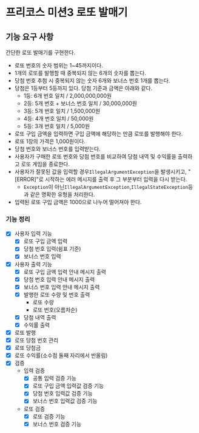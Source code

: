 # **프리코스 미션3 로또 발매기**

## **기능 요구 사항**

간단한 로또 발매기를 구현한다.

- 로또 번호의 숫자 범위는 1~45까지이다.
- 1개의 로또를 발행할 때 중복되지 않는 6개의 숫자를 뽑는다.
- 당첨 번호 추첨 시 중복되지 않는 숫자 6개와 보너스 번호 1개를 뽑는다.
- 당첨은 1등부터 5등까지 있다. 당첨 기준과 금액은 아래와 같다.
    - 1등: 6개 번호 일치 / 2,000,000,000원
    - 2등: 5개 번호 + 보너스 번호 일치 / 30,000,000원
    - 3등: 5개 번호 일치 / 1,500,000원
    - 4등: 4개 번호 일치 / 50,000원
    - 5등: 3개 번호 일치 / 5,000원
- 로또 구입 금액을 입력하면 구입 금액에 해당하는 만큼 로또를 발행해야 한다.
- 로또 1장의 가격은 1,000원이다.
- 당첨 번호와 보너스 번호를 입력받는다.
- 사용자가 구매한 로또 번호와 당첨 번호를 비교하여 당첨 내역 및 수익률을 출력하고 로또 게임을 종료한다.
- 사용자가 잘못된 값을 입력할 경우`IllegalArgumentException`을 발생시키고, "[ERROR]"로 시작하는 에러 메시지를 출력 후 그 부분부터 입력을 다시 받는다.
    - `Exception`이 아닌`IllegalArgumentException`,`IllegalStateException`등과 같은 명확한 유형을 처리한다.
- 입력된 로또 구입 금액은 1000으로 나누어 떨어져야 한다.

### **기능 정리**

- [x]  사용자 입력 기능
    - [x]  로또 구입 금액 입력
    - [x]  당첨 번호 입력(쉼표 기준)
    - [x]  보너스 번호 입력
- [x]  사용자 출력 기능
    - [x]  로또 구입 금액 입력 안내 메시지 출력
    - [x]  당첨 번호 입력 안내 메시지 출력
    - [x]  보너스 번호 입력 안내 메시지 출력
    - [x]  발행한 로또 수량 및 번호 출력
        - 로또 수량
        - 로또 번호(오름차순)
    - [x]  당첨 내역 출력
    - [x]  수익률 출력
- [x]  로또 발행
- [x]  로또 당첨 번호 관리
- [x]  로또 당첨금
- [x]  로또 수익률(소수점 둘째 자리에서 반올림)
- [x]  검증
    - 입력 검증
        - [x]  공통 입력 검증 기능
        - [x]  로또 구입 금액 입력값 검증 기능
        - [x]  당첨 번호 입력값 검증 기능
        - [x]  보너스 번호 입력값 검증 기능
    - 로또 검증
        - [x] 로또 검증 기능
        - [x] 보너스 번호 검증 기능
